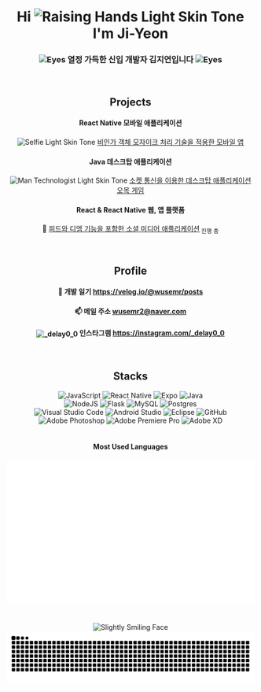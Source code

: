 <h1 align="center">Hi <img src="https://raw.githubusercontent.com/Tarikul-Islam-Anik/Animated-Fluent-Emojis/master/Emojis/Hand%20gestures/Raising%20Hands%20Light%20Skin%20Tone.png" alt="Raising Hands Light Skin Tone" width="45" height="45" /> I'm Ji-Yeon</h1>
<h3 align="center"><img src="https://raw.githubusercontent.com/Tarikul-Islam-Anik/Animated-Fluent-Emojis/master/Emojis/Hand%20gestures/Eyes.png" alt="Eyes" width="30" height="30" /> 열정 가득한 신입 개발자 김지연입니다 <img src="https://raw.githubusercontent.com/Tarikul-Islam-Anik/Animated-Fluent-Emojis/master/Emojis/Hand%20gestures/Eyes.png" alt="Eyes" width="30" height="30" /></h3>

<br/>

<h2 align="center"> Projects </h2>

<h4 align="center"> React Native 모바일 애플리케이션 </h4>
<p align="center">
  <img src="https://raw.githubusercontent.com/Tarikul-Islam-Anik/Animated-Fluent-Emojis/master/Emojis/Hand%20gestures/Selfie%20Light%20Skin%20Tone.png" alt="Selfie Light Skin Tone" width="25" height="25" /> <a href="https://github.com/ChoiJaeYeon23/TeeMo">비인가 객체 모자이크 처리 기술을 적용한 모바일 앱</a>
</p>

<h4 align="center"> Java 데스크탑 애플리케이션 </h4>
<p align="center">
  <img src="https://raw.githubusercontent.com/Tarikul-Islam-Anik/Animated-Fluent-Emojis/master/Emojis/People%20with%20professions/Man%20Technologist%20Light%20Skin%20Tone.png" alt="Man Technologist Light Skin Tone" width="25" height="25" /> <a href="https://github.com/wusemr/omok">소켓 통신을 이용한 데스크탑 애플리케이션 오목 게임</a>
</p>

<h4 align="center"> React & React Native 웹, 앱 플랫폼 </h4>
<p align="center">
  🚧 <a href="https://github.com/wusemr/social_project">피드와 디엠 기능을 포함한 소셜 미디어 애플리케이션</a><sub> 진행 중</sub>
</p>

<br/>

<h2 align="center"> Profile </h2>

<h4 align="center"> 📝 개발 일기 <a href="https://velog.io/@wusemr/posts">https://velog.io/@wusemr/posts</a> </h4>

<h4 align="center"> 📫 메일 주소 <a href="mailto:wusemr2@naver.com">wusemr2@naver.com</a> </h4>

<h4 align="center"> <img align="center" src="https://raw.githubusercontent.com/rahuldkjain/github-profile-readme-generator/master/src/images/icons/Social/instagram.svg" alt="_delay0_0" height="18" width="18" /> 인스타그램 <a href="https://instagram.com/_delay0_0">https://instagram.com/_delay0_0</a> </h4>

<br/>

<h2 align="center"> Stacks </h2>
<div align="center">
  <img src="https://img.shields.io/badge/javascript-%23323330.svg?style=for-the-badge&logo=javascript&logoColor=%23F7DF1E" alt="JavaScript" />
  <img src="https://img.shields.io/badge/react_native-%2320232a.svg?style=for-the-badge&logo=react&logoColor=%2361DAFB" alt="React Native" />
  <img src="https://img.shields.io/badge/expo-1C1E24?style=for-the-badge&logo=expo&logoColor=#D04A37" alt="Expo" />
  <img src="https://img.shields.io/badge/java-%23ED8B00.svg?style=for-the-badge&logo=openjdk&logoColor=white" alt="Java" />
  <br/>
  <img src="https://img.shields.io/badge/node.js-6DA55F?style=for-the-badge&logo=node.js&logoColor=white" alt="NodeJS" />
  <img src="https://img.shields.io/badge/flask-%23000.svg?style=for-the-badge&logo=flask&logoColor=white" alt="Flask" />
  <img src="https://img.shields.io/badge/mysql-4479A1.svg?style=for-the-badge&logo=mysql&logoColor=white" alt="MySQL" />
  <img src="https://img.shields.io/badge/postgres-%23316192.svg?style=for-the-badge&logo=postgresql&logoColor=white" alt="Postgres" />
  <br/>
  <img src="https://img.shields.io/badge/Visual%20Studio%20Code-0078d7.svg?style=for-the-badge&logo=visual-studio-code&logoColor=white" alt="Visual Studio Code" />
  <img src="https://img.shields.io/badge/android%20studio-346ac1?style=for-the-badge&logo=android%20studio&logoColor=white" alt="Android Studio" />
  <img src="https://img.shields.io/badge/Eclipse-FE7A16.svg?style=for-the-badge&logo=Eclipse&logoColor=white" alt="Eclipse" />
  <img src="https://img.shields.io/badge/github-%23121011.svg?style=for-the-badge&logo=github&logoColor=white" alt="GitHub" />
  <br/>
  <img src="https://img.shields.io/badge/adobe%20photoshop-%2331A8FF.svg?style=for-the-badge&logo=adobe%20photoshop&logoColor=white" alt="Adobe Photoshop" />
  <img src="https://img.shields.io/badge/Adobe%20Premiere%20Pro-9999FF.svg?style=for-the-badge&logo=Adobe%20Premiere%20Pro&logoColor=white" alt="Adobe Premiere Pro" />
  <img src="https://img.shields.io/badge/Adobe%20XD-470137?style=for-the-badge&logo=Adobe%20XD&logoColor=#FF61F6" alt="Adobe XD" />
</div>

<br/>

<h4 align="center"> Most Used Languages </h4>
<div align="center">
  <img src="https://github.com/wusemr/github-stats-transparent/blob/output/generated/languages.svg" alt="GitHub Stats" />
</div>

<br/>
<br/>

<div align="center">
  <img src="https://raw.githubusercontent.com/Tarikul-Islam-Anik/Animated-Fluent-Emojis/master/Emojis/Smilies/Slightly%20Smiling%20Face.png" alt="Slightly Smiling Face" width="50" height="50" />
</div>

<div align="center">
  <picture>
    <source media="(prefers-color-scheme: dark)" srcset="https://github.com/wusemr/wusemr/blob/output/github-contribution-grid-snake-dark.svg" />
    <source media="(prefers-color-scheme: light)" srcset="https://github.com/wusemr/wusemr/blob/output/github-contribution-grid-snake.svg" />
    <img alt="github-snake" src="https://github.com/wusemr/wusemr/blob/output/github-contribution-grid-snake.svg" width="600" />
  </picture>
</div>
